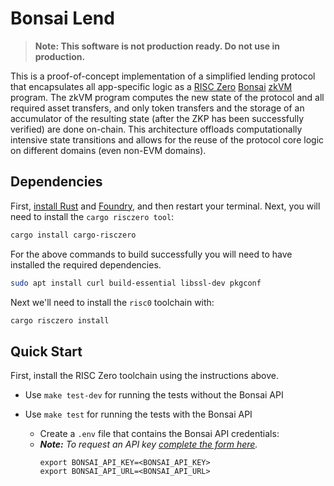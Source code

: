 # Bonsai Lend

> **Note: This software is not production ready. Do not use in production.**

This is a proof-of-concept implementation of a simplified lending protocol that encapsulates all app-specific logic as a [RISC Zero](http://risczero.com) [Bonsai](https://dev.risczero.com/bonsai/) [zkVM](https://dev.risczero.com/zkvm/) program. The zkVM program computes the new state of the protocol and all required asset transfers, and only token transfers and the storage of an accumulator of the resulting state (after the ZKP has been successfully verified) are done on-chain. This architecture offloads computationally intensive state transitions and allows for the reuse of the protocol core logic on different domains (even non-EVM domains).

## Dependencies
First, [install Rust](https://doc.rust-lang.org/book/ch01-01-installation.html) and [Foundry](https://github.com/foundry-rs/foundry), and then restart your terminal. Next, you will need to install the `cargo risczero tool`:

```bash
cargo install cargo-risczero
```

For the above commands to build successfully you will need to have installed the required dependencies. 

```bash
sudo apt install curl build-essential libssl-dev pkgconf
```

Next we'll need to install the `risc0` toolchain with:

```bash
cargo risczero install
```

## Quick Start
First, install the RISC Zero toolchain using the instructions above. 

- Use `make test-dev` for running the tests without the Bonsai API

- Use `make test` for running the tests with the Bonsai API

  - Create a `.env` file that contains the Bonsai API credentials:
  - ***Note:*** *To request an API key [complete the form here](https://bonsai.xyz/apply).*
    ```
    export BONSAI_API_KEY=<BONSAI_API_KEY>
    export BONSAI_API_URL=<BONSAI_API_URL>
    ```

